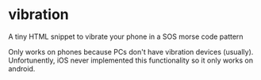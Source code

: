 # vibration
A tiny HTML snippet to vibrate your phone in a SOS morse code pattern

Only works on phones because PCs don't have vibration devices (usually).
Unfortunently, iOS never implemented this functionality so it only works on android.

